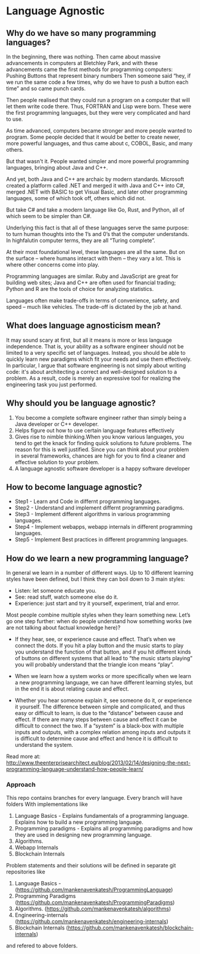 # Language Agnostic

## Why do we have so many programming languages?
In the beginning, there was nothing. Then came about massive advancements in computers at Bletchley Park, and with these advancements came the first methods for programming computers:
Pushing Buttons that represent binary numbers
Then someone said “hey, if we run the same code a few times, why do we have to push a button each time” and so came punch cards.

Then people realised that they could run a program on a computer that will let them write code there. Thus, FORTRAN and Lisp were born. These were the first programming languages, but they were very complicated and hard to use.

As time advanced, computers became stronger and more people wanted to program. Some people decided that it would be better to create newer, more powerful languages, and thus came about c, COBOL, Basic, and many others.

But that wasn't it. People wanted simpler and more powerful programming languages, bringing about Java and C++.

And yet, both Java and C++ are archaic by modern standards. Microsoft created a platform called .NET and merged it with Java and C++ into C#, merged .NET with BASIC to get Visual Basic, and later other programming languages, some of which took off, others which did not.

But take C# and take a modern language like Go, Rust, and Python, all of which seem to be simpler than C#.

Underlying this fact is that all of these languages serve the same purpose: to turn human thoughts into the 1’s and 0’s that the computer understands. In highfalutin computer terms, they are all “Turing complete”.

At their most foundational level, these languages are all the same. But on the surface – where humans interact with them – they vary a lot. This is where other concerns come into play.

Programming languages are similar. Ruby and JavaScript are great for building web sites; Java and C++ are often used for financial trading; Python and R are the tools of choice for analyzing statistics.

Languages often make trade-offs in terms of convenience, safety, and speed – much like vehicles. The trade-off is dictated by the job at hand.


## What does language agnosticism mean?
It may sound scary at first, but all it means is more or less language independence. That is, your ability as a software engineer should not be limited to a very specific set of languages. Instead, you should be able to quickly learn new paradigms which fit your needs and use them effectively. In particular, I argue that software engineering is not simply about writing code: it's about architecting a correct and well-designed solution to a problem. As a result, code is merely an expressive tool for realizing the engineering task you just performed.

## Why should you be language agnostic?
1. You become a complete software engineer rather than simply being a Java developer or C++ developer.
2. Helps figure out how to use certain language features effectively
3. Gives rise to nimble thinking.When you know various languages, you tend to get the knack for finding quick solutions to future problems. The reason for this is well justified. Since you can think about your problem in several frameworks, chances are high for you to find a cleaner and effective solution to your problem.
4. A language agnostic software developer is a happy software developer

## How to become language agnostic?
 -  Step1 - Learn and Code in differnt programming languages.
 -  Step2 - Understand and implement differnt programming paradigms. 
 -  Step3 - Implement different algorithms in various programming languages.
 -  Step4 - Implement webapps, webapp internals in different programming languages.
 -  Step5 - Implement Best practices in different programming languages.
 
 ## How do we learn a new programming language?
In general we learn in a number of different ways. Up to 10 different learning styles have been defined, but I think they can boil down to 3 main styles: 
- Listen: let someone educate you. 
- See: read stuff, watch someone else do it. 
- Experience: just start and try it yourself, experiment, trial and error.

Most people combine multiple styles when they learn something new. Let’s go one step further: 
when do people understand how something works (we are not talking about factual knowledge here)? 

- If they hear, see, or experience cause and effect. That’s when we connect the dots. If you hit a play button and the music starts to play you understand the function of that button, and if you hit different kinds of buttons on different systems that all lead to “the music starts playing” you will probably understand that the triangle icon means “play”.

- When we learn how a system works or more specifically when we learn a new programming language, we can have different learning styles, but in the end it is about relating cause and effect.

- Whether you hear someone explain it, see someone do it, or experience it yourself.
The difference between simple and complicated, and thus easy or difficult to learn, is due to the “distance” between cause and effect. If there are many steps between cause and effect it can be difficult to connect the two. If a “system” is a black-box with multiple inputs and outputs, with a complex relation among inputs and outputs it is difficult to determine cause and effect and hence it is difficult to understand the system. 

Read more at: http://www.theenterprisearchitect.eu/blog/2013/02/14/designing-the-next-programming-language-understand-how-people-learn/

### Approach
This repo contains branches for every language. 
Every branch will have folders With implementations like

1. Language Basics - Explains fundamentals of a programming language. Explains how to build a new programming language.
2. Programming paradigms - Explains all programming paradigms and how they are used in designing new programming language.
3. Algorithms.
4. Webapp Internals
4. Blockchain Internals

Problem statements and their solutions will be defined in separate git repositories like
1. Language Basics - (https://github.com/mankenavenkatesh/ProgrammingLanguage)
2. Programming Paradigms (https://github.com/mankenavenkatesh/ProgrammingParadigms)
3. Algorithms. (https://github.com/mankenavenkatesh/algorithms)
4. Engineering-internals (https://github.com/mankenavenkatesh/engineering-internals)
5. Blockchain Internals (https://github.com/mankenavenkatesh/blockchain-internals)

and refered to above folders.

